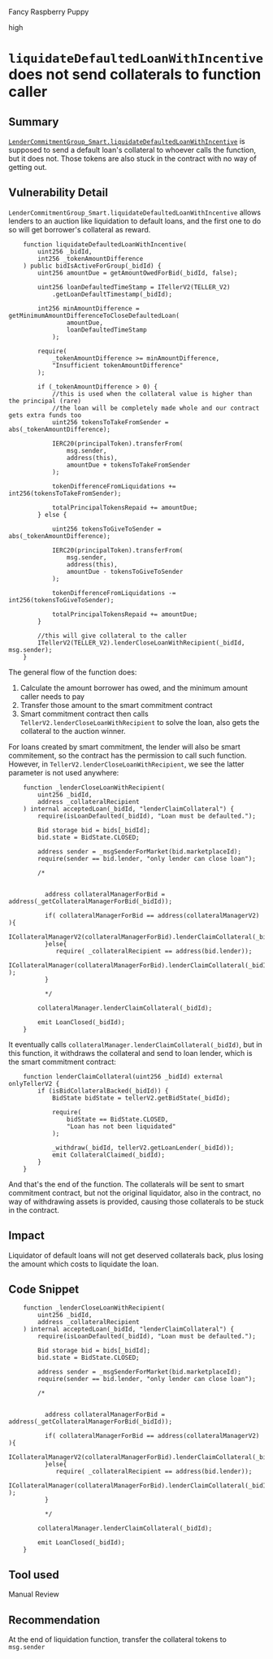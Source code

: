 Fancy Raspberry Puppy

high

# `liquidateDefaultedLoanWithIncentive`  does not send collaterals to function caller

## Summary
[`LenderCommitmentGroup_Smart.liquidateDefaultedLoanWithIncentive`](https://github.com/sherlock-audit/2024-04-teller-finance/blob/main/teller-protocol-v2-audit-2024/packages/contracts/contracts/LenderCommitmentForwarder/extensions/LenderCommitmentGroup/LenderCommitmentGroup_Smart.sol#L422) is supposed to send a default loan's collateral to whoever calls the function, but it does not. Those tokens are also stuck in the contract with no way of getting out.

## Vulnerability Detail
`LenderCommitmentGroup_Smart.liquidateDefaultedLoanWithIncentive` allows lenders to an auction like liquidation to default loans, and the first one to do so will get borrower's collateral as reward.

```solidity
    function liquidateDefaultedLoanWithIncentive(
        uint256 _bidId,
        int256 _tokenAmountDifference
    ) public bidIsActiveForGroup(_bidId) {
        uint256 amountDue = getAmountOwedForBid(_bidId, false);

        uint256 loanDefaultedTimeStamp = ITellerV2(TELLER_V2)
            .getLoanDefaultTimestamp(_bidId);

        int256 minAmountDifference = getMinimumAmountDifferenceToCloseDefaultedLoan(
                amountDue,
                loanDefaultedTimeStamp
            );

        require(
            _tokenAmountDifference >= minAmountDifference,
            "Insufficient tokenAmountDifference"
        );

        if (_tokenAmountDifference > 0) {
            //this is used when the collateral value is higher than the principal (rare)
            //the loan will be completely made whole and our contract gets extra funds too
            uint256 tokensToTakeFromSender = abs(_tokenAmountDifference);

            IERC20(principalToken).transferFrom(
                msg.sender,
                address(this),
                amountDue + tokensToTakeFromSender
            );

            tokenDifferenceFromLiquidations += int256(tokensToTakeFromSender);

            totalPrincipalTokensRepaid += amountDue;
        } else {
           
            uint256 tokensToGiveToSender = abs(_tokenAmountDifference);

            IERC20(principalToken).transferFrom(
                msg.sender,
                address(this),
                amountDue - tokensToGiveToSender
            );

            tokenDifferenceFromLiquidations -= int256(tokensToGiveToSender);

            totalPrincipalTokensRepaid += amountDue;
        }

        //this will give collateral to the caller
        ITellerV2(TELLER_V2).lenderCloseLoanWithRecipient(_bidId, msg.sender);
    }
```

The general flow of the function does: 
1. Calculate the amount borrower has owed, and the minimum amount caller needs to pay
2. Transfer those amount to the smart commitment contract
3. Smart commitment contract then calls `TellerV2.lenderCloseLoanWithRecipient` to solve the loan, also gets the collateral to the auction winner.

For loans created by smart commitment, the lender will also be smart commitement, so the contract has the permission to call such function. However, in `TellerV2.lenderCloseLoanWithRecipient`, we see the latter parameter is not used anywhere:

```solidity
    function _lenderCloseLoanWithRecipient(
        uint256 _bidId,
        address _collateralRecipient
    ) internal acceptedLoan(_bidId, "lenderClaimCollateral") {
        require(isLoanDefaulted(_bidId), "Loan must be defaulted.");

        Bid storage bid = bids[_bidId];
        bid.state = BidState.CLOSED;

        address sender = _msgSenderForMarket(bid.marketplaceId);
        require(sender == bid.lender, "only lender can close loan");

        /*


          address collateralManagerForBid = address(_getCollateralManagerForBid(_bidId)); 

          if( collateralManagerForBid == address(collateralManagerV2) ){
             ICollateralManagerV2(collateralManagerForBid).lenderClaimCollateral(_bidId,_collateralRecipient);
          }else{
             require( _collateralRecipient == address(bid.lender));
             ICollateralManager(collateralManagerForBid).lenderClaimCollateral(_bidId );
          }
          
          */

        collateralManager.lenderClaimCollateral(_bidId);

        emit LoanClosed(_bidId);
    }
```

It eventually calls `collateralManager.lenderClaimCollateral(_bidId)`, but in this function, it withdraws the collateral and send to loan lender, which is the smart commitment contract:

```solidity
    function lenderClaimCollateral(uint256 _bidId) external onlyTellerV2 {
        if (isBidCollateralBacked(_bidId)) {
            BidState bidState = tellerV2.getBidState(_bidId);

            require(
                bidState == BidState.CLOSED,
                "Loan has not been liquidated"
            );

            _withdraw(_bidId, tellerV2.getLoanLender(_bidId));
            emit CollateralClaimed(_bidId);
        }
    }
```

And that's the end of the function. The collaterals will be sent to smart commitment contract, but not the original liquidator, also in the contract, no way of withdrawing assets is provided, causing those collaterals to be stuck in the contract.

## Impact
Liquidator of default loans will not get deserved collaterals back, plus losing the amount which costs to liquidate the loan.

## Code Snippet
```solidity
    function _lenderCloseLoanWithRecipient(
        uint256 _bidId,
        address _collateralRecipient
    ) internal acceptedLoan(_bidId, "lenderClaimCollateral") {
        require(isLoanDefaulted(_bidId), "Loan must be defaulted.");

        Bid storage bid = bids[_bidId];
        bid.state = BidState.CLOSED;

        address sender = _msgSenderForMarket(bid.marketplaceId);
        require(sender == bid.lender, "only lender can close loan");

        /*


          address collateralManagerForBid = address(_getCollateralManagerForBid(_bidId)); 

          if( collateralManagerForBid == address(collateralManagerV2) ){
             ICollateralManagerV2(collateralManagerForBid).lenderClaimCollateral(_bidId,_collateralRecipient);
          }else{
             require( _collateralRecipient == address(bid.lender));
             ICollateralManager(collateralManagerForBid).lenderClaimCollateral(_bidId );
          }
          
          */

        collateralManager.lenderClaimCollateral(_bidId);

        emit LoanClosed(_bidId);
    }
```

## Tool used

Manual Review

## Recommendation
At the end of liquidation function, transfer the collateral tokens to `msg.sender`
